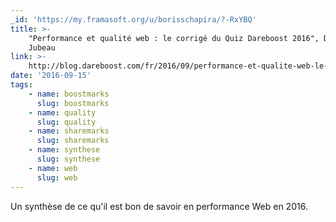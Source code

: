 ```yaml
---
_id: 'https://my.framasoft.org/u/borisschapira/?-RxYBQ'
title: >-
    "Performance et qualité web : le corrigé du Quiz Dareboost 2016", Damien
    Jubeau
link: >-
    http://blog.dareboost.com/fr/2016/09/performance-et-qualite-web-le-corrige-du-quiz-dareboost-2016/
date: '2016-09-15'
tags:
    - name: boostmarks
      slug: boostmarks
    - name: quality
      slug: quality
    - name: sharemarks
      slug: sharemarks
    - name: synthese
      slug: synthese
    - name: web
      slug: web
---
```


<div class="markdown"><p>Un synthèse de ce qu'il est bon de savoir en performance Web en 2016.
</p></div>
